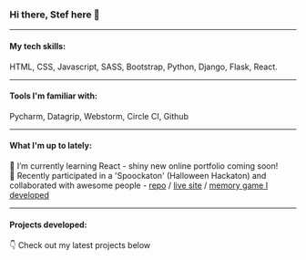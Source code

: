 ### Hi there, Stef here 👋

--------------
#### My tech skills:
HTML, CSS, Javascript, SASS, Bootstrap, Python, Django, Flask, React.

--------------
#### Tools I'm familiar with:
Pycharm, Datagrip, Webstorm, Circle CI, Github

--------------
#### What I'm up to lately:
🔭 I’m currently learning React - shiny new online portfolio coming soon!  
:ghost: Recently participated in a 'Spoockaton' (Halloween Hackaton) and collaborated with awesome people - [repo](https://github.com/StephenJ2020/funny-bones) / [live site](https://stephenj2020.github.io/funny-bones/index.html) / [memory game I developed](https://stephenj2020.github.io/funny-bones/flipping_cards.html)

--------------
#### Projects developed:
:point_down: Check out my latest projects below


<!--
**stefcruz/stefcruz** is a ✨ _special_ ✨ repository because its `README.md` (this file) appears on your GitHub profile.

Here are some ideas to get you started:

- 🔭 I’m currently working on ...
- 🌱 I’m currently learning ...
- 👯 I’m looking to collaborate on ...
- 🤔 I’m looking for help with ...
- 💬 Ask me about ...
- 📫 How to reach me: ...
- 😄 Pronouns: ...
- ⚡ Fun fact: ...
-->
